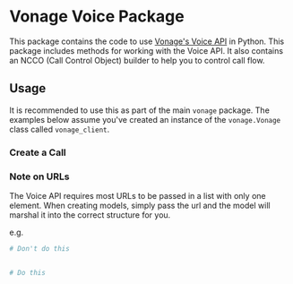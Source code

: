 # Vonage Voice Package

This package contains the code to use [Vonage's Voice API](https://developer.vonage.com/en/voice/voice-api/overview) in Python. This package includes methods for working with the Voice API. It also contains an NCCO (Call Control Object) builder to help you to control call flow.

## Usage

It is recommended to use this as part of the main `vonage` package. The examples below assume you've created an instance of the `vonage.Vonage` class called `vonage_client`.

### Create a Call


### Note on URLs

The Voice API requires most URLs to be passed in a list with only one element. When creating models, simply pass the url and the model will marshal it into the correct structure for you.

e.g.

```python
# Don't do this


# Do this

```